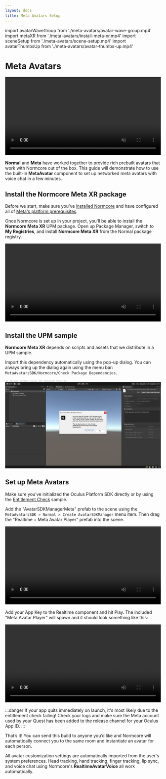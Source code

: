 ```yaml
---
layout: docs
title: Meta Avatars Setup
---
```

import avatarWaveGroup from './meta-avatars/avatar-wave-group.mp4'
import metaXR from './meta-avatars/install-meta-xr.mp4'
import sceneSetup from './meta-avatars/scene-setup.mp4'
import avatarThumbsUp from './meta-avatars/avatar-thumbs-up.mp4'

# Meta Avatars
<video width="100%" autoPlay loop muted><source src={avatarWaveGroup} /></video>

**Normal** and **Meta** have worked together to provide rich prebuilt avatars that work with Normcore out of the box. This guide will demonstrate how to use the built-in **MetaAvatar** component to set up networked meta avatars with voice chat in a few minutes.

## Install the Normcore Meta XR package
Before we start, make sure you've [installed Normcore](../../essentials/getting-started.md) and have configured all of [Meta's platform prerequisites](./meta-platform-prerequisites.md).

Once Normcore is set up in your project, you'll be able to install the **Normcore Meta XR** UPM package. Open up Package Manager, switch to **My Registries**, and install **Normcore Meta XR** from the Normal package registry.

<video width="100%" controls><source src={metaXR} /></video> 

## Install the UPM sample
**Normcore Meta XR** depends on scripts and assets that we distribute in a UPM sample.

Import this dependency automatically using the pop-up dialog. You can always bring up the dialog again using the menu bar: `MetaAvatarsSDK/Normcore/Check Package Dependencies`.

![](./meta-avatars/install-package-dependencies.png "UPM sample pop-up")

## Set up Meta Avatars
Make sure you've initialized the Oculus Platform SDK directly or by using the [Entitlement Check](./meta-platform-prerequisites#initialize-the-oculus-platform-at-runtime) sample.

Add the "AvatarSDKManagerMeta" prefab to the scene using the `MetaAvatarsSDK > Normal > Create AvatarSDKManager` menu item. Then drag the "Realtime + Meta Avatar Player" prefab into the scene.

<video width="100%" controls><source src={sceneSetup} /></video> 

Add your App Key to the Realtime component and hit Play. The included "Meta Avatar Player" will spawn and it should look something like this:

<video width="100%" controls><source src={avatarThumbsUp} /></video>

:::danger
If your app quits immediately on launch, it's most likely due to the entitlement check failing! Check your logs and make sure the Meta account used by your Quest has been added to the release channel for your Oculus App ID.
:::

That’s it! You can send this build to anyone you’d like and Normcore will automatically connect you to the same room and instantiate an avatar for each person.

All avatar customization settings are automatically imported from the user's system preferences. Head tracking, hand tracking, finger tracking, lip sync, and voice chat using Normcore's **RealtimeAvatarVoice** all work automatically.
